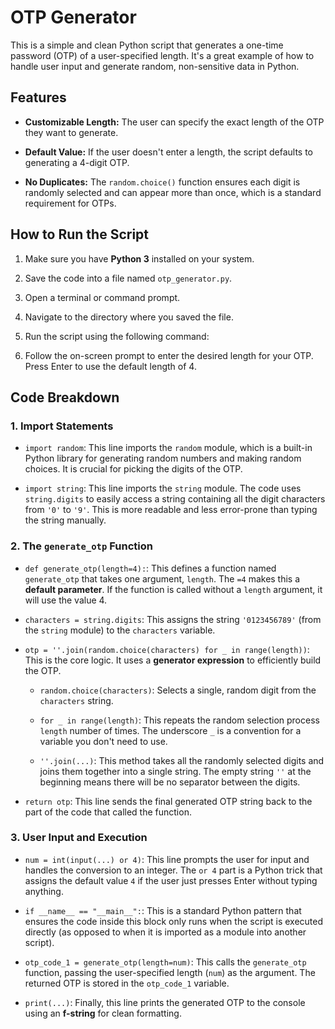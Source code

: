 # OTP Generator

This is a simple and clean Python script that generates a one-time password (OTP) of a user-specified length. It's a great example of how to handle user input and generate random, non-sensitive data in Python.

## Features

* **Customizable Length:** The user can specify the exact length of the OTP they want to generate.

* **Default Value:** If the user doesn't enter a length, the script defaults to generating a 4-digit OTP.

* **No Duplicates:** The `random.choice()` function ensures each digit is randomly selected and can appear more than once, which is a standard requirement for OTPs.

## How to Run the Script

1. Make sure you have **Python 3** installed on your system.

2. Save the code into a file named `otp_generator.py`.

3. Open a terminal or command prompt.

4. Navigate to the directory where you saved the file.

5. Run the script using the following command:
   
6. Follow the on-screen prompt to enter the desired length for your OTP. Press Enter to use the default length of 4.

## Code Breakdown

### 1. Import Statements
* `import random`: This line imports the `random` module, which is a built-in Python library for generating random numbers and making random choices. It is crucial for picking the digits of the OTP.

* `import string`: This line imports the `string` module. The code uses `string.digits` to easily access a string containing all the digit characters from `'0'` to `'9'`. This is more readable and less error-prone than typing the string manually.

### 2. The `generate_otp` Function
* `def generate_otp(length=4):`: This defines a function named `generate_otp` that takes one argument, `length`. The `=4` makes this a **default parameter**. If the function is called without a `length` argument, it will use the value 4.

* `characters = string.digits`: This assigns the string `'0123456789'` (from the `string` module) to the `characters` variable.

* `otp = ''.join(random.choice(characters) for _ in range(length))`: This is the core logic. It uses a **generator expression** to efficiently build the OTP.

  * `random.choice(characters)`: Selects a single, random digit from the `characters` string.

  * `for _ in range(length)`: This repeats the random selection process `length` number of times. The underscore `_` is a convention for a variable you don't need to use.

  * `''.join(...)`: This method takes all the randomly selected digits and joins them together into a single string. The empty string `''` at the beginning means there will be no separator between the digits.

* `return otp`: This line sends the final generated OTP string back to the part of the code that called the function.

### 3. User Input and Execution
* `num = int(input(...) or 4)`: This line prompts the user for input and handles the conversion to an integer. The `or 4` part is a Python trick that assigns the default value `4` if the user just presses Enter without typing anything.

* `if __name__ == "__main__":`: This is a standard Python pattern that ensures the code inside this block only runs when the script is executed directly (as opposed to when it is imported as a module into another script).

* `otp_code_1 = generate_otp(length=num)`: This calls the `generate_otp` function, passing the user-specified length (`num`) as the argument. The returned OTP is stored in the `otp_code_1` variable.

* `print(...)`: Finally, this line prints the generated OTP to the console using an **f-string** for clean formatting.